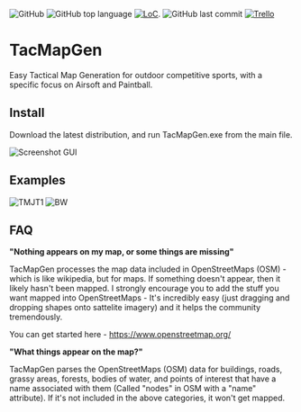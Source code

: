 ![GitHub](https://img.shields.io/github/license/andriyyatsykiv/TacMapGen)
![GitHub top language](https://img.shields.io/github/languages/top/andriyyatsykiv/TacMapGen?style=plastic)
[![LoC](https://tokei.rs/b1/github/andriyyatsykiv/TacMapGen)](https://github.com/andriyyatsykiv/TacMapGen).
![GitHub last commit](https://img.shields.io/github/last-commit/andriyyatsykiv/TacMapGen?color=red&style=plastic)
[![Trello](https://img.shields.io/badge/Trello-TacMapGen-blue.svg)]([https://trello.com/b/KZuNuFjS/tacmapgen])

# TacMapGen
Easy Tactical Map Generation for outdoor competitive sports, with a specific focus on Airsoft and Paintball.

Install
--------
Download the latest distribution, and run TacMapGen.exe from the main file.

![Screenshot GUI](https://github.com/andriyyatsykiv/TacMapGen/assets/144859431/6cc8b3c2-a6d4-45f2-955f-38e5803046ba)

Examples
--------
![TMJT1](https://github.com/andriyyatsykiv/TacMapGen/assets/144859431/471c723b-12b5-4cac-a870-65770a4c4aad)
![BW](https://github.com/andriyyatsykiv/TacMapGen/assets/144859431/074324a2-d7aa-4c85-8674-d7ac2240276a)


FAQ
---------
**"Nothing appears on my map, or some things are missing"**

TacMapGen processes the map data included in OpenStreetMaps (OSM) - which is like wikipedia, but for maps. If something doesn't appear, then it likely hasn't been mapped. I strongly encourage you to add the stuff you want mapped into OpenStreetMaps - It's incredibly easy (just dragging and dropping shapes onto sattelite imagery) and it helps the community tremendously. 

You can get started here - https://www.openstreetmap.org/

**"What things appear on the map?"**

TacMapGen parses the OpenStreetMaps (OSM) data for buildings, roads, grassy areas, forests, bodies of water, and points of interest that have a name associated with them (Called "nodes" in OSM with a "name" attribute). If it's not included in the above categories, it won't get mapped.
